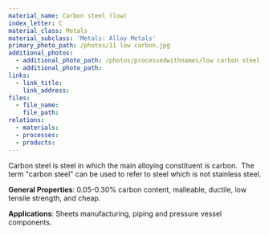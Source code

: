 ```yaml
---
material_name: Carbon steel (low)
index_letter: C
material_class: Metals
material_subclass: 'Metals: Alloy Metals'
primary_photo_path: /photos/11 low carbon.jpg
additional_photos:
  - additional_photo_path: /photos/processedwithnames/low carbon steel.jpeg
  - additional_photo_path:
links:
  - link_title:
    link_address:
files:
  - file_name:
    file_path:
relations:
  - materials:
  - processes:
  - products:
---
```



Carbon steel is steel in which the main alloying constituent is carbon.  The term "carbon steel" can be used to refer to steel which is not stainless steel.

**General Properties**: 0.05-0.30% carbon content, malleable, ductile, low tensile strength, and cheap.

**Applications**: Sheets manufacturing, piping and pressure vessel components.
